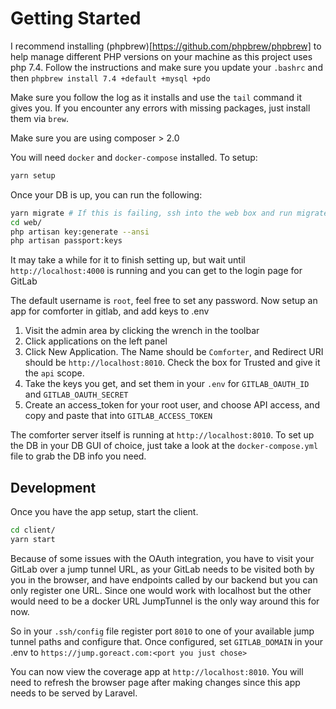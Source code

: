 # Getting Started

I recommend installing (phpbrew)[https://github.com/phpbrew/phpbrew] to help manage different PHP versions
on your machine as this project uses php 7.4. Follow the instructions and make sure you update your
`.bashrc` and then `phpbrew install 7.4 +default +mysql +pdo`

Make sure you follow the log as it installs and use the `tail` command it gives you.
If you encounter any errors with missing packages, just install them via `brew`.

Make sure you are using composer > 2.0

You will need `docker` and `docker-compose` installed. To setup:

```bash
yarn setup
```

Once your DB is up, you can run the following:
```bash
yarn migrate # If this is failing, ssh into the web box and run migrate from there
cd web/
php artisan key:generate --ansi
php artisan passport:keys
```

It may take a while for it to finish setting up, but wait until `http://localhost:4000` is running and you can get to the login page for GitLab

The default username is `root`, feel free to set any password.
Now setup an app for comforter in gitlab, and add keys to .env

1. Visit the admin area by clicking the wrench in the toolbar
2. Click applications on the left panel
3. Click New Application. The Name should be `Comforter`, and Redirect URI should be `http://localhost:8010`. Check the box for Trusted and give it the `api` scope.
4. Take the keys you get, and set them in your `.env` for `GITLAB_OAUTH_ID` and `GITLAB_OAUTH_SECRET`
5. Create an access_token for your root user, and choose API access, and copy and paste that into `GITLAB_ACCESS_TOKEN`

The comforter server itself is running at `http://localhost:8010`. To set up the DB in your DB GUI of choice, just take a look
at the `docker-compose.yml` file to grab the DB info you need.


## Development

Once you have the app setup, start the client.

```bash
cd client/
yarn start
```

Because of some issues with the OAuth integration, you have to visit your GitLab over a jump tunnel URL, as
your GitLab needs to be visited both by you in the browser, and have endpoints called by our backend but you can
only register one URL. Since one would work with localhost but the other would need to be a docker URL
JumpTunnel is the only way around this for now.

So in your `.ssh/config` file register port `8010` to one of your available jump tunnel paths and configure that.
Once configured, set `GITLAB_DOMAIN` in your .env to `https://jump.goreact.com:<port you just chose>`

You can now view the coverage app at `http://localhost:8010`. You will need to refresh the browser page after
making changes since this app needs to be served by Laravel.
